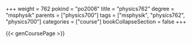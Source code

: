 +++
weight = 762
pokind = "po2006"
title = "physics762"
degree = "msphysik"
parents = ["physics700"]
tags = ["msphysik", "physics762", "physics700"]
categories = ["course"]
bookCollapseSection = false
+++

{{< genCoursePage >}}
